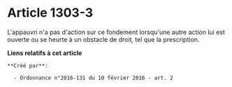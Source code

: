 # Article 1303-3

L'appauvri n'a pas d'action sur ce fondement lorsqu'une autre action lui est ouverte ou se heurte à un obstacle de droit, tel
que la prescription.

**Liens relatifs à cet article**

	**Créé par**:

	  - Ordonnance n°2016-131 du 10 février 2016 - art. 2
